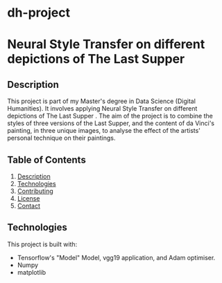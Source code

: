 # dh-project
# Neural Style Transfer on different depictions of The Last Supper
## Description
This project is part of my Master's degree in Data Science (Digital Humanities). It involves applying Neural Style Transfer on different depictions of The Last Supper . The aim of the project is to combine the styles of three versions of the Last Supper, and the content of da Vinci's painting, in three unique images, to analyse the effect of the artists' personal technique on their paintings.
## Table of Contents
1. [Description](#description)
2. [Technologies](#technologies)
3. [Contributing](#contributing)
4. [License](#license)
5. [Contact](#contact)
## Technologies
This project is built with:
- Tensorflow's "Model" Model, vgg19 application, and Adam optimiser.
- Numpy
- matplotlib
